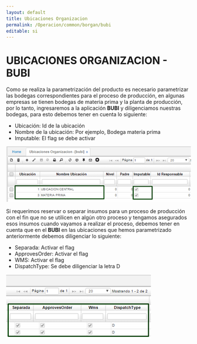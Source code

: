 ```yaml
---
layout: default
title: Ubicaciones Organizacion
permalink: /Operacion/common/borgan/bubi
editable: si
---
```


# UBICACIONES ORGANIZACION - BUBI


Como se realiza la parametrización del producto es necesario parametrizar las bodegas correspondientes para el proceso de producción, en algunas empresas se tienen bodegas de materia prima y la planta de producción, por lo tanto, ingresaremos a la aplicación **BUBI** y diligenciamos nuestras bodegas, para esto debemos tener en cuenta lo siguiente:  

-	Ubicación: Id de la ubicación
-	Nombre de la ubicación: Por ejemplo, Bodega materia prima
-	Imputable: El flag se debe activar  


![](bubi1.png)


Si requerimos reservar o separar insumos para un proceso de producción con el fin que no se utilicen en algún otro proceso y tengamos asegurados esos insumos cuando vayamos a realizar el proceso, debemos tener en cuenta que en el **BUBI** en las ubicaciones que hemos parametrizado anteriormente debemos diligenciar lo siguiente:

-	Separada: Activar el flag
-	ApprovesOrder: Activar el flag
-	WMS: Activar el flag
-	DispatchType: Se debe diligenciar la letra D  


![](bubi2.png)








